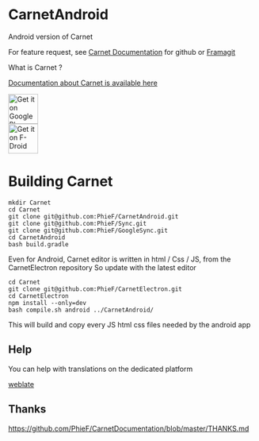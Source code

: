 # CarnetAndroid

Android version of Carnet

For feature request, see [Carnet Documentation](../../../CarnetDocumentation) for github or
<a href="https://framagit.org/PhieF/CarnetDocumentation"> Framagit</a>

What is Carnet ?

<a href="https://framagit.org/PhieF/CarnetDocumentation">Documentation about Carnet is available here</a>


[<img src="https://play.google.com/intl/en_us/badges/images/generic/en_badge_web_generic.png" alt="Get it on Google Play" height="60">](https://play.google.com/store/apps/details?id=com.spisoft.quicknote)	 
 [<img src="https://f-droid.org/badge/get-it-on.png" alt="Get it on F-Droid" height="60">](https://f-droid.org/app/com.spisoft.quicknote)



# Building Carnet

```
mkdir Carnet
cd Carnet
git clone git@github.com:PhieF/CarnetAndroid.git
git clone git@github.com:PhieF/Sync.git
git clone git@github.com:PhieF/GoogleSync.git
cd CarnetAndroid
bash build.gradle
```


Even for Android, Carnet editor is written in html / Css / JS, from the CarnetElectron repository
So update with the latest editor
```
cd Carnet
git clone git@github.com:PhieF/CarnetElectron.git
cd CarnetElectron
npm install --only=dev
bash compile.sh android ../CarnetAndroid/
```

This will build and copy every JS html css files needed by the android app


## Help

You can help with translations on the dedicated platform

[weblate](https://weblate.lostpod.me)

## Thanks

https://github.com/PhieF/CarnetDocumentation/blob/master/THANKS.md
